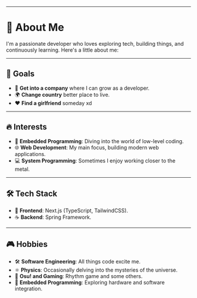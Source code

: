 
---

# 🌟 **About Me**  
I'm a passionate developer who loves exploring tech, building things, and continuously learning. Here's a little about me:

---

## 🎯 **Goals**  
- 💼 **Get into a company** where I can grow as a developer.  
- 🌍 **Change country**  better place to live.  
- ❤️ **Find a girlfriend** someday xd

---

## 🔥 **Interests**  
- 🤖 **Embedded Programming**: Diving into the world of low-level coding.  
- 🌐 **Web Development**: My main focus, building modern web applications.  
- 💻 **System Programming**: Sometimes I enjoy working closer to the metal.  

---

## 🛠️ **Tech Stack**  
- 🚀 **Frontend**: Next.js (TypeScript, TailwindCSS).  
- ☕ **Backend**: Spring Framework.

---

## 🎮 **Hobbies**  
- 🛠️ **Software Engineering**: All things code excite me.  
- ⚛️ **Physics**: Occasionally delving into the mysteries of the universe.  
- 🎵 **Osu! and Gaming**: Rhythm game and some others.  
- 🔌 **Embedded Programming**: Exploring hardware and software integration.  

